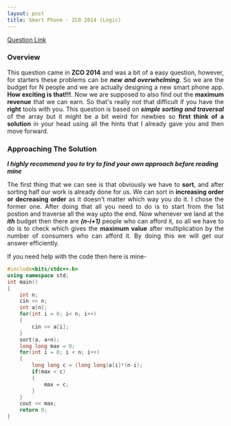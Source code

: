 ```yaml
---
layout: post
title: Smart Phone - ZC0 2014 (Logic)
---
```


[Question Link](https://www.codechef.com/ZCOPRAC/problems/ZCO14001)

### Overview

<div style="text-align: justify">
	This question came in <b>ZCO 2014</b> and was a bit of a easy question, however, for starters these problems can be <em><b>new and overwhelming</b></em>. So we are the budget for N people and we are actually designing a new smart phone app. <b>How exciting is that!!!</b>. Now we are supposed to also find out the <b>maximum revenue</b> that we can earn. So that's really not that difficult if you have the <b>right</b> tools with you. This question is based on <em><b>simple sorting and traversal</b></em> of the array but it might be a bit weird for newbies so <b>first think of a solution</b> in your head using all the hints that I already gave you and then move forward.
</div>

### Approaching The Solution

_**I highly recommend you to try to find your own approach before reading mine**_

<div style="text-align: justify">
	The first thing that we can see is that obviously we have to <b>sort</b>, and after sorting half our work is already done for us. We can sort in <b>increasing order or decreasing order</b> as it doesn't matter which way you do it. I chose the former one. After doing that all you need to do is to start from the 1st postion and traverse all the way upto the end. Now whenever we land at the <em><b>ith</b></em> budget then there are <em><b>(n-i+1)</b></em> people who can afford it, so all we have to do is to check which gives the <b>maximum value</b> after multiplication by the number of consumers who can afford it. By doing this we will get our answer efficiently.
</div>

If you need help with the code then here is mine-

```cpp
#include<bits/stdc++.h>
using namespace std;
int main()
{
	int n;
	cin >> n;
	int a[n];
	for(int i = 0; i< n; i++)
	{
		cin >> a[i];
	}
	sort(a, a+n);
	long long max = 0;
	for(int i = 0; i < n; i++)
	{
		long long c = (long long)a[i]*(n-i);
		if(max < c)
		{
			max = c;
		}		
	}
	cout << max;	
	return 0;
}
```
